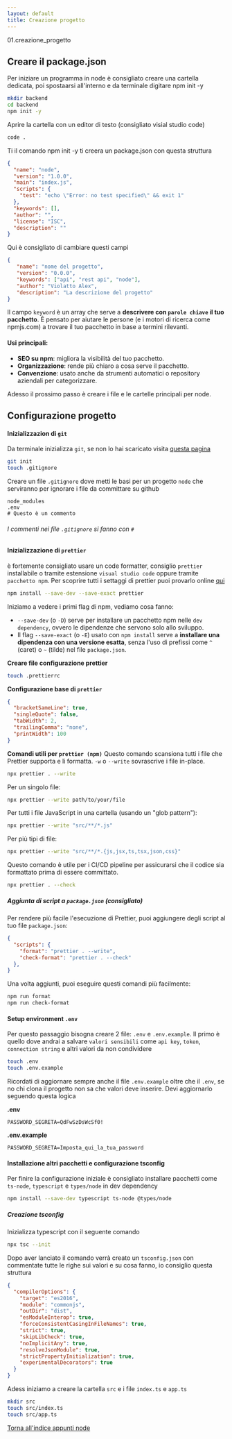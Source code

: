 ```yaml
---
layout: default
title: Creazione progetto
---
```

<link rel="stylesheet" href="/assets/css/custom.css">

01.creazione_progetto
## Creare il package.json

Per iniziare un programma in node è consigliato creare una cartella dedicata, poi spostaarsi all'interno e da terminale digitare npm init -y

``` bash
mkdir backend
cd backend
npm init -y
```


Aprire la cartella con un editor di testo (consigliato visial studio code)

``` bash
code .
```

Ti il comando npm init -y ti creera un package.json con questa struttura

``` json
{
  "name": "node",
  "version": "1.0.0",
  "main": "index.js",
  "scripts": {
    "test": "echo \"Error: no test specified\" && exit 1"
  },
  "keywords": [],
  "author": "",
  "license": "ISC",
  "description": ""
}
```

Qui è consigliato di cambiare questi campi

``` json
{
   "name": "nome del progetto",
   "version": "0.0.0",
   "keywords": ["api", "rest api", "node"],
   "author": "Violatto Alex",
   "description": "La descrizione del progetto"
}
```

Il campo `keyword` è un array che serve a **descrivere con `parole chiave` il tuo pacchetto**. È pensato per aiutare le persone (e i motori di ricerca come npmjs.com) a trovare il tuo pacchetto in base a termini rilevanti.

#### Usi principali:

- **SEO su npm**: migliora la visibilità del tuo pacchetto.
- **Organizzazione**: rende più chiaro a cosa serve il pacchetto.
- **Convenzione**: usato anche da strumenti automatici o repository aziendali per categorizzare.

Adesso il prossimo passo è creare i file e le cartelle principali per node.

## Configurazione progetto

#### Inizializzazion di `git`
Da terminale inizializza `git`, se non lo hai scaricato visita [questa pagina](https://git-scm.com/downloads)

``` bash
git init
touch .gitignore
```

Creare un file `.gitignore` dove metti le basi per un progetto `node` che serviranno per ignorare i file da committare su github

``` text
node_modules
.env
# Questo è un commento
```

###### I commenti nei file `.gitignore`  si fanno con `#`

#### Inizializzazione di `prettier`

è fortemente consigliato usare un code formatter, consiglio `prettier` installabile o tramite estensione `visual studio code` oppure tramite `pacchetto npm`. Per scoprire tutti i settaggi di prettier puoi provarlo online [qui](https://prettier.io/playground/)

``` bash
npm install --save-dev --save-exact prettier
```

Iniziamo a vedere i primi flag di npm, vediamo cosa fanno:
- `--save-dev` (o `-D`) serve per installare un pacchetto npm nelle `dev dependency`, ovvero le dipendenze che servono solo allo sviluppo.
- Il flag `--save-exact` (o `-E`) usato con `npm install` serve a **installare una dipendenza con una versione esatta**, senza l'uso di prefissi come `^` (caret) o `~` (tilde) nel file `package.json`.

**Creare file configurazione prettier**
``` bash
touch .prettierrc
```

**Configurazione base di `prettier`**

``` json
{
  "bracketSameLine": true,
  "singleQuote": false,
  "tabWidth": 2,
  "trailingComma": "none",
  "printWidth": 100
}
```

**Comandi utili per `prettier (npm)`**
Questo comando scansiona tutti i file che Prettier supporta e li formatta. `-w` o `--write` sovrascrive i file in-place.

``` bash
npx prettier . --write
```

Per un singolo file:

``` bash
npx prettier --write path/to/your/file
```

Per tutti i file JavaScript in una cartella (usando un "glob pattern"):

``` bash
npx prettier --write "src/**/*.js"
```

Per più tipi di file:

``` bash
npx prettier --write "src/**/*.{js,jsx,ts,tsx,json,css}"
```

Questo comando è utile per i CI/CD pipeline per assicurarsi che il codice sia formattato prima di essere committato.

``` bash
npx prettier . --check
```

##### Aggiunta di script a `package.json` (consigliato)

Per rendere più facile l'esecuzione di Prettier, puoi aggiungere degli script al tuo file `package.json`:

``` json
{
  "scripts": {
    "format": "prettier . --write",
    "check-format": "prettier . --check"
  },
}
```

Una volta aggiunti, puoi eseguire questi comandi più facilmente:

``` bash
npm run format
npm run check-format
```

#### Setup environment `.env`

Per questo passaggio bisogna creare 2 file: `.env` e `.env.example`. Il primo è quello dove andrai a salvare `valori sensibili` come `api key`, `token`, `connection string` e altri valori da non condividere

``` bash
touch .env
touch .env.example
```

Ricordati di aggiornare sempre anche il file `.env.example` oltre che il `.env`, se no chi clona il progetto non sa che valori deve inserire. Devi aggiornarlo seguendo questa logica

**.env**

```
PASSWORD_SEGRETA=QdFwSzDsWcSf0!
```

**.env.example**

```
PASSWORD_SEGRETA=Imposta_qui_la_tua_password
```

#### Installazione altri pacchetti e configurazione tsconfig

Per finire la configurazione iniziale è consigliato installare pacchetti come `ts-node`, `typescript` e `types/node` in dev dependency

``` bash
npm install --save-dev typescript ts-node @types/node
```

##### Creazione tsconfig

Inizializza typescript con il seguente comando
``` bash
npx tsc --init
```

Dopo aver lanciato il comando verrà creato un `tsconfig.json` con commentate tutte le righe sui valori e su cosa fanno, io consiglio questa struttura

``` json
{
  "compilerOptions": {
    "target": "es2016",
    "module": "commonjs",
    "outDir": "dist",
    "esModuleInterop": true,
    "forceConsistentCasingInFileNames": true,
    "strict": true,
    "skipLibCheck": true,
    "noImplicitAny": true,
    "resolveJsonModule": true,
    "strictPropertyInitialization": true,
    "experimentalDecorators": true
  }
}
```

Adess iniziamo a creare la cartella `src` e i file `index.ts` e `app.ts`

``` bash
mkdir src
touch src/index.ts
touch src/app.ts
```

[Torna all'indice appunti node](node/index)